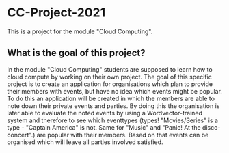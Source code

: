 # CC-Project-2021
This is a project for the module "Cloud Computing".

## What is the goal of this project?
In the module "Cloud Computing" students are supposed to learn how to cloud compute by working on their own project. The goal of this specific project is to create an application for organisations which plan to provide their members with events, but have no idea which events might be popular.
To do this an application will be created in which the members are able to note down their private events and parties. By doing this the organisation is later able to evaluate the noted events by using a Wordvector-trained system and therefore to see which eventtypes (types! "Movies/Series" is a type - "Captain America" is not. Same for "Music" and "Panic! At the disco-concert".) are popular with their members.
Based on that events can be organised which will leave all parties involved satisfied.
